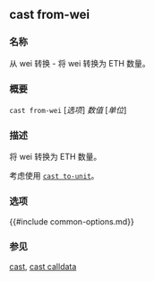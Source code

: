 ## cast from-wei

### 名称

从 wei 转换 - 将 wei 转换为 ETH 数量。

### 概要

``cast from-wei`` [*选项*] *数值* [*单位*]

### 描述

将 wei 转换为 ETH 数量。

考虑使用 [`cast to-unit`](./cast-to-unit.md)。

### 选项

{{#include common-options.md}}

### 参见

[cast](./cast.md), [cast calldata](./cast-to-unit.md)

